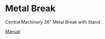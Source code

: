 # Metal Break

Central Machinery 36" Metal Break with Stand

[Manual](https://drive.google.com/open?id=1ztMbRb-sSKEWsFxbUMFFmCWS_lrItAFU)

